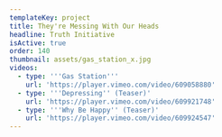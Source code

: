 ```yaml
---
templateKey: project
title: They're Messing With Our Heads
headline: Truth Initiative
isActive: true
order: 140
thumbnail: assets/gas_station_x.jpg
videos:
  - type: '''Gas Station'''
    url: 'https://player.vimeo.com/video/609058880'
  - type: '''Depressing'' (Teaser)'
    url: 'https://player.vimeo.com/video/609921748'
  - type: '''Why Be Happy'' (Teaser)'
    url: 'https://player.vimeo.com/video/609924547'
---
```

